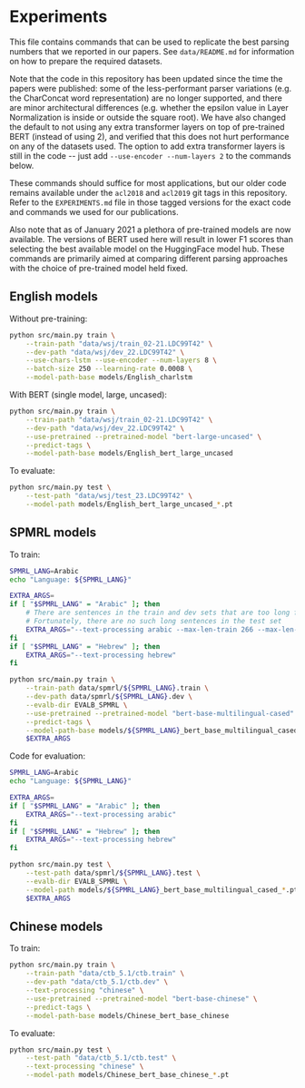 # Experiments

This file contains commands that can be used to replicate the best parsing numbers that we reported in our papers. See `data/README.md` for information on how to prepare the required datasets.

Note that the code in this repository has been updated since the time the papers were published: some of the less-performant parser variations (e.g. the CharConcat word representation) are no longer supported, and there are minor architectural differences (e.g. whether the epsilon value in Layer Normalization is inside or outside the square root). We have also changed the default to not using any extra transformer layers on top of pre-trained BERT (instead of using 2), and verified that this does not hurt performance on any of the datasets used. The option to add extra transformer layers is still in the code -- just add `--use-encoder --num-layers 2` to the commands below.

These commands should suffice for most applications, but our older code remains available under the `acl2018` and `acl2019` git tags in this repository. Refer to the `EXPERIMENTS.md` file in those tagged versions for the exact code and commands we used for our publications.

Also note that as of January 2021 a plethora of pre-trained models are now available. The versions of BERT used here will result in lower F1 scores than selecting the best available model on the HuggingFace model hub. These commands are primarily aimed at comparing different parsing approaches with the choice of pre-trained model held fixed.

## English models

Without pre-training:
```bash
python src/main.py train \
    --train-path "data/wsj/train_02-21.LDC99T42" \
    --dev-path "data/wsj/dev_22.LDC99T42" \
    --use-chars-lstm --use-encoder --num-layers 8 \
    --batch-size 250 --learning-rate 0.0008 \
    --model-path-base models/English_charlstm
```

With BERT (single model, large, uncased):
```bash
python src/main.py train \
    --train-path "data/wsj/train_02-21.LDC99T42" \
    --dev-path "data/wsj/dev_22.LDC99T42" \
    --use-pretrained --pretrained-model "bert-large-uncased" \
    --predict-tags \
    --model-path-base models/English_bert_large_uncased
```

To evaluate:
```bash
python src/main.py test \
    --test-path "data/wsj/test_23.LDC99T42" \
    --model-path models/English_bert_large_uncased_*.pt
```

## SPMRL models

To train:
```bash
SPMRL_LANG=Arabic
echo "Language: ${SPMRL_LANG}"

EXTRA_ARGS=
if [ "$SPMRL_LANG" = "Arabic" ]; then
    # There are sentences in the train and dev sets that are too long for BERT.
    # Fortunately, there are no such long sentences in the test set
    EXTRA_ARGS="--text-processing arabic --max-len-train 266 --max-len-dev 494"
fi
if [ "$SPMRL_LANG" = "Hebrew" ]; then
    EXTRA_ARGS="--text-processing hebrew"
fi

python src/main.py train \
    --train-path data/spmrl/${SPMRL_LANG}.train \
    --dev-path data/spmrl/${SPMRL_LANG}.dev \
    --evalb-dir EVALB_SPMRL \
    --use-pretrained --pretrained-model "bert-base-multilingual-cased" \
    --predict-tags \
    --model-path-base models/${SPMRL_LANG}_bert_base_multilingual_cased \
    $EXTRA_ARGS
```

Code for evaluation:
```bash
SPMRL_LANG=Arabic
echo "Language: ${SPMRL_LANG}"

EXTRA_ARGS=
if [ "$SPMRL_LANG" = "Arabic" ]; then
    EXTRA_ARGS="--text-processing arabic"
fi
if [ "$SPMRL_LANG" = "Hebrew" ]; then
    EXTRA_ARGS="--text-processing hebrew"
fi

python src/main.py test \
    --test-path data/spmrl/${SPMRL_LANG}.test \
    --evalb-dir EVALB_SPMRL \
    --model-path models/${SPMRL_LANG}_bert_base_multilingual_cased_*.pt \
    $EXTRA_ARGS
```

## Chinese models

To train:
```bash
python src/main.py train \
    --train-path "data/ctb_5.1/ctb.train" \
    --dev-path "data/ctb_5.1/ctb.dev" \
    --text-processing "chinese" \
    --use-pretrained --pretrained-model "bert-base-chinese" \
    --predict-tags \
    --model-path-base models/Chinese_bert_base_chinese
```

To evaluate:
```bash
python src/main.py test \
    --test-path "data/ctb_5.1/ctb.test" \
    --text-processing "chinese" \
    --model-path models/Chinese_bert_base_chinese_*.pt
```
